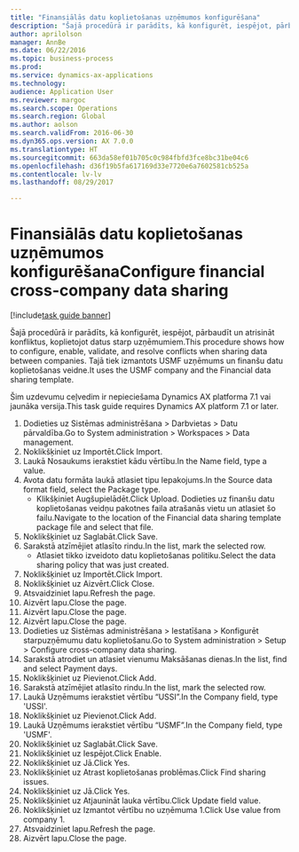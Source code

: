 ```yaml
--- 
title: "Finansiālās datu koplietošanas uzņēmumos konfigurēšana"
description: "Šajā procedūrā ir parādīts, kā konfigurēt, iespējot, pārbaudīt un atrisināt konfliktus, koplietojot datus starp uzņēmumiem."
author: aprilolson
manager: AnnBe
ms.date: 06/22/2016
ms.topic: business-process
ms.prod: 
ms.service: dynamics-ax-applications
ms.technology: 
audience: Application User
ms.reviewer: margoc
ms.search.scope: Operations
ms.search.region: Global
ms.author: aolson
ms.search.validFrom: 2016-06-30
ms.dyn365.ops.version: AX 7.0.0
ms.translationtype: HT
ms.sourcegitcommit: 663da58ef01b705c0c984fbfd3fce8bc31be04c6
ms.openlocfilehash: d36f19b5fa617169d33e7720e6a7602581cb525a
ms.contentlocale: lv-lv
ms.lasthandoff: 08/29/2017

---
```

# <a name="configure-financial-cross-company-data-sharing"></a><span data-ttu-id="a7c93-103">Finansiālās datu koplietošanas uzņēmumos konfigurēšana</span><span class="sxs-lookup"><span data-stu-id="a7c93-103">Configure financial cross-company data sharing</span></span>

[!include[task guide banner](../../includes/task-guide-banner.md)]

<span data-ttu-id="a7c93-104">Šajā procedūrā ir parādīts, kā konfigurēt, iespējot, pārbaudīt un atrisināt konfliktus, koplietojot datus starp uzņēmumiem.</span><span class="sxs-lookup"><span data-stu-id="a7c93-104">This procedure shows how to configure, enable, validate, and resolve conflicts when sharing data between companies.</span></span> <span data-ttu-id="a7c93-105">Tajā tiek izmantots USMF uzņēmums un finanšu datu koplietošanas veidne.</span><span class="sxs-lookup"><span data-stu-id="a7c93-105">It uses the USMF company and the Financial data sharing template.</span></span>



<span data-ttu-id="a7c93-106">Šim uzdevumu ceļvedim ir nepieciešama Dynamics AX platforma 7.1 vai jaunāka versija.</span><span class="sxs-lookup"><span data-stu-id="a7c93-106">This task guide requires Dynamics AX platform 7.1 or later.</span></span>

1. <span data-ttu-id="a7c93-107">Dodieties uz Sistēmas administrēšana > Darbvietas > Datu pārvaldība.</span><span class="sxs-lookup"><span data-stu-id="a7c93-107">Go to System administration > Workspaces > Data management.</span></span>
2. <span data-ttu-id="a7c93-108">Noklikšķiniet uz Importēt.</span><span class="sxs-lookup"><span data-stu-id="a7c93-108">Click Import.</span></span>
3. <span data-ttu-id="a7c93-109">Laukā Nosaukums ierakstiet kādu vērtību.</span><span class="sxs-lookup"><span data-stu-id="a7c93-109">In the Name field, type a value.</span></span>
4. <span data-ttu-id="a7c93-110">Avota datu formāta laukā atlasiet tipu Iepakojums.</span><span class="sxs-lookup"><span data-stu-id="a7c93-110">In the Source data format field, select the Package type.</span></span>
    * <span data-ttu-id="a7c93-111">Klikšķiniet Augšupielādēt.</span><span class="sxs-lookup"><span data-stu-id="a7c93-111">Click Upload.</span></span> <span data-ttu-id="a7c93-112">Dodieties uz finanšu datu koplietošanas veidņu pakotnes faila atrašanās vietu un atlasiet šo failu.</span><span class="sxs-lookup"><span data-stu-id="a7c93-112">Navigate to the location of the Financial data sharing template package file and select that file.</span></span>  
5. <span data-ttu-id="a7c93-113">Noklikšķiniet uz Saglabāt.</span><span class="sxs-lookup"><span data-stu-id="a7c93-113">Click Save.</span></span>
6. <span data-ttu-id="a7c93-114">Sarakstā atzīmējiet atlasīto rindu.</span><span class="sxs-lookup"><span data-stu-id="a7c93-114">In the list, mark the selected row.</span></span>
    * <span data-ttu-id="a7c93-115">Atlasiet tikko izveidoto datu koplietošanas politiku.</span><span class="sxs-lookup"><span data-stu-id="a7c93-115">Select the data sharing policy that was just created.</span></span>  
7. <span data-ttu-id="a7c93-116">Noklikšķiniet uz Importēt.</span><span class="sxs-lookup"><span data-stu-id="a7c93-116">Click Import.</span></span>
8. <span data-ttu-id="a7c93-117">Noklikšķiniet uz Aizvērt.</span><span class="sxs-lookup"><span data-stu-id="a7c93-117">Click Close.</span></span>
9. <span data-ttu-id="a7c93-118">Atsvaidziniet lapu.</span><span class="sxs-lookup"><span data-stu-id="a7c93-118">Refresh the page.</span></span>
10. <span data-ttu-id="a7c93-119">Aizvērt lapu.</span><span class="sxs-lookup"><span data-stu-id="a7c93-119">Close the page.</span></span>
11. <span data-ttu-id="a7c93-120">Aizvērt lapu.</span><span class="sxs-lookup"><span data-stu-id="a7c93-120">Close the page.</span></span>
12. <span data-ttu-id="a7c93-121">Aizvērt lapu.</span><span class="sxs-lookup"><span data-stu-id="a7c93-121">Close the page.</span></span>
13. <span data-ttu-id="a7c93-122">Dodieties uz Sistēmas administrēšana > Iestatīšana > Konfigurēt starpuzņēmumu datu koplietošanu.</span><span class="sxs-lookup"><span data-stu-id="a7c93-122">Go to System administration > Setup > Configure cross-company data sharing.</span></span>
14. <span data-ttu-id="a7c93-123">Sarakstā atrodiet un atlasiet vienumu Maksāšanas dienas.</span><span class="sxs-lookup"><span data-stu-id="a7c93-123">In the list, find and select Payment days.</span></span>
15. <span data-ttu-id="a7c93-124">Noklikšķiniet uz Pievienot.</span><span class="sxs-lookup"><span data-stu-id="a7c93-124">Click Add.</span></span>
16. <span data-ttu-id="a7c93-125">Sarakstā atzīmējiet atlasīto rindu.</span><span class="sxs-lookup"><span data-stu-id="a7c93-125">In the list, mark the selected row.</span></span>
17. <span data-ttu-id="a7c93-126">Laukā Uzņēmums ierakstiet vērtību “USSI”.</span><span class="sxs-lookup"><span data-stu-id="a7c93-126">In the Company field, type 'USSI'.</span></span>
18. <span data-ttu-id="a7c93-127">Noklikšķiniet uz Pievienot.</span><span class="sxs-lookup"><span data-stu-id="a7c93-127">Click Add.</span></span>
19. <span data-ttu-id="a7c93-128">Laukā Uzņēmums ierakstiet vērtību “USMF”.</span><span class="sxs-lookup"><span data-stu-id="a7c93-128">In the Company field, type 'USMF'.</span></span>
20. <span data-ttu-id="a7c93-129">Noklikšķiniet uz Saglabāt.</span><span class="sxs-lookup"><span data-stu-id="a7c93-129">Click Save.</span></span>
21. <span data-ttu-id="a7c93-130">Noklikšķiniet uz Iespējot.</span><span class="sxs-lookup"><span data-stu-id="a7c93-130">Click Enable.</span></span>
22. <span data-ttu-id="a7c93-131">Noklikšķiniet uz Jā.</span><span class="sxs-lookup"><span data-stu-id="a7c93-131">Click Yes.</span></span>
23. <span data-ttu-id="a7c93-132">Noklikšķiniet uz Atrast koplietošanas problēmas.</span><span class="sxs-lookup"><span data-stu-id="a7c93-132">Click Find sharing issues.</span></span>
24. <span data-ttu-id="a7c93-133">Noklikšķiniet uz Jā.</span><span class="sxs-lookup"><span data-stu-id="a7c93-133">Click Yes.</span></span>
25. <span data-ttu-id="a7c93-134">Noklikšķiniet uz Atjaunināt lauka vērtību.</span><span class="sxs-lookup"><span data-stu-id="a7c93-134">Click Update field value.</span></span>
26. <span data-ttu-id="a7c93-135">Noklikšķiniet uz Izmantot vērtību no uzņēmuma 1.</span><span class="sxs-lookup"><span data-stu-id="a7c93-135">Click Use value from company 1.</span></span>
27. <span data-ttu-id="a7c93-136">Atsvaidziniet lapu.</span><span class="sxs-lookup"><span data-stu-id="a7c93-136">Refresh the page.</span></span>
28. <span data-ttu-id="a7c93-137">Aizvērt lapu.</span><span class="sxs-lookup"><span data-stu-id="a7c93-137">Close the page.</span></span>



